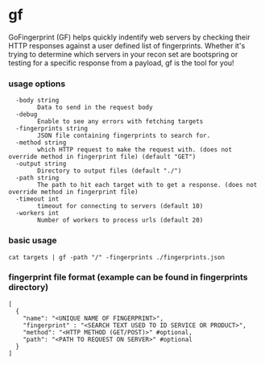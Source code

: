 # gf
GoFingerprint (GF) helps quickly indentify web servers by checking their HTTP responses against a user defined list of fingerprints. Whether it's trying to determine which servers in your recon set are bootspring or testing for a specific response from a payload, gf is the tool for you!


### usage options
```
  -body string
        Data to send in the request body
  -debug
        Enable to see any errors with fetching targets
  -fingerprints string
        JSON file containing fingerprints to search for.
  -method string
        which HTTP request to make the request with. (does not override method in fingerprint file) (default "GET")
  -output string
        Directory to output files (default "./")
  -path string
        The path to hit each target with to get a response. (does not override method in fingerprint file)
  -timeout int
        timeout for connecting to servers (default 10)
  -workers int
        Number of workers to process urls (default 20)
```

### basic usage

```cat targets | gf -path "/" -fingerprints ./fingerprints.json```


### fingerprint file format (example can be found in fingerprints directory)

```
[
  {
    "name": "<UNIQUE NAME OF FINGERPRINT>",
    "fingerprint" : "<SEARCH TEXT USED TO ID SERVICE OR PRODUCT>",
    "method": "<HTTP METHOD (GET/POST)>" #optional,
    "path": "<PATH TO REQUEST ON SERVER>" #optional
  }
]
```
